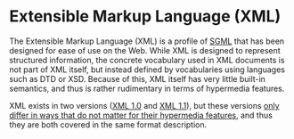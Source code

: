 # Extensible Markup Language (XML)

The Extensible Markup Language (XML) is a profile of [SGML](http://en.wikipedia.org/wiki/Standard_Generalized_Markup_Language) that has been designed for ease of use on the Web. While XML is designed to represent structured information, the concrete vocabulary used in XML documents is not part of XML itself, but instead defined by vocabularies using languages such as DTD or XSD. Because of this, XML itself has very little built-in semantics, and thus is rather rudimentary in terms of hypermedia features.

XML exists in two versions ([XML 1.0](http://www.w3.org/TR/xml/) and [XML 1.1](http://www.w3.org/TR/xml11/)), but these versions [only differ in ways that do not matter for their hypermedia features](http://www.w3.org/TR/xml11/#sec-xml11), and thus they are both covered in the same format description.

